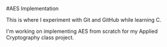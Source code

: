 #AES Implementation

This is where I experiment with Git and GitHub while learning C.

I'm working on implementing AES from scratch for my Applied Cryptography class project.
